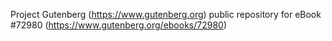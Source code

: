 Project Gutenberg (https://www.gutenberg.org) public repository
for eBook #72980 (https://www.gutenberg.org/ebooks/72980)
